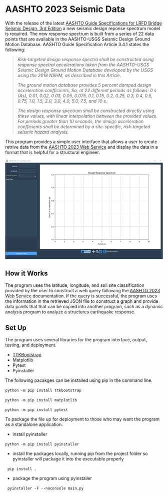 # AASHTO 2023 Seismic Data
With the release of the latest [AASHTO Guide Specifications for LRFD Bridge Seismic Design, 3rd Edition](https://store.transportation.org/item/collectiondetail/251) a new seismic design reponse spectrum model is required. The new response spectrum is built from a series of 22 data points that are available in the AASHTO-USGS Seismic Design Ground Motion Database. AASHTO Guide Specification Article 3.4.1 states the following:

> *Risk-targeted design response spectra shall be constructed using response spectral accelerations taken from the AASHTO–USGS Seismic Design Ground Motion Database developed by the USGS using the 2018 NSHM, as described in this Article.*
>
> *The ground motion database provides 5 percent damped design acceleration coefficients, Sa, at 22 different periods as follows: 0 s (As), 0.01, 0.02, 0.03, 0.05, 0.075, 0.1, 0.15, 0.2, 0.25, 0.3, 0.4, 0.5, 0.75, 1.0, 1.5, 2.0, 3.0, 4.0, 5.0, 7.5, and 10 s.*
>
> *The design response spectrum shall be constructed directly using these values, with linear interpolation between the provided values. For periods greater than 10 seconds, the design acceleration coefficients shall be determined by a site-specific, risk-targeted seismic hazard analysis.*

This program provides a simple user interface that allows a user to create retrive data from the [AASHTO 2023 Web Service](https://earthquake.usgs.gov/ws/designmaps/aashto-2023/) and display the data in a format that is helpful for a structural engineer.

![Program gif](/docs//python-usgs-aashto-2023-app.gif)

## How it Works
The program uses the latitude, longitude, and soil site classification provided by the user to construct a web query following the [AASHTO 2023 Web Service](https://earthquake.usgs.gov/ws/designmaps/aashto-2023/) documentation. If the query is successful, the program uses the information in the retrieved JSON file to construct a graph and provide data points that that can be copied into another program, such as a dynamic analysis program to analyze a structures earthquake response.

## Set Up
The program uses several libraries for the program interface, output, testing, and deployment.

- [TTKBootstrap](https://ttkbootstrap.readthedocs.io/en/latest/gettingstarted/installation/)
- Matplotlib
- Pytest
- Pyinstaller

The following pacakges can be installed using pip in the command line.

``python -m pip install ttkbootstrap``

``python -m pip install matplotlib``

``python -m pip install pytest``

To package the file up for deployment to those who may want the program as a standalone application.

 - install pyinstaller

``python -m pip install pyinstaller``

 - install the packages locally, running pip from the project folder so pyinstaller will package it into the executable properly
  
  `` pip install .``

 - package the program using pyinstaller

 `` pyinstaller -F --noconsole main.py``

